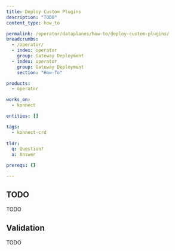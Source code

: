 ```yaml
---
title: Deploy Custom Plugins
description: "TODO"
content_type: how_to

permalink: /operator/dataplanes/how-to/deploy-custom-plugins/
breadcrumbs:
  - /operator/
  - index: operator
    group: Gateway Deployment
  - index: operator
    group: Gateway Deployment
    section: "How-To"

products:
  - operator

works_on:
  - konnect

entities: []

tags:
  - konnect-crd
 
tldr:
  q: Question?
  a: Answer

prereqs: {}

---
```


## TODO

TODO

## Validation

TODO